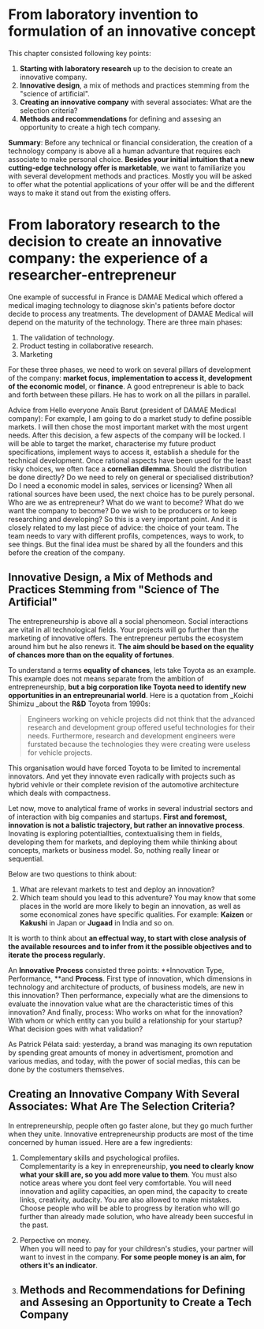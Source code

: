 # From laboratory invention to formulation of an innovative concept

This chapter consisted following key points:

1. **Starting with laboratory research** up to the decision to create an innovative company.
2. **Innovative design**, a mix of methods and practices stemming from the "science of artificial".
3. **Creating an innovative company** with several associates: What are the selection criteria?
4. **Methods and recommendations** for defining and assesing an opportunity to create a high tech company.

**Summary**: Before any technical or financial consideration, the creation of a technology company is above all a human advanture that requires each associate to make personal choice. **Besides your initial intuition that a new cutting-edge technology offer is marketable**, we want to familiarize you with several development methods and practices. Mostly you will be asked to offer what the potential applications of your offer will be and the different ways to make it stand out from the existing offers.

# From laboratory research to the decision to create an innovative company: the experience of a researcher-entrepreneur

One example of successful in France is DAMAE Medical which offered a medical imaging technology to diagnose skin's patients before doctor decide to process any treatments. The development of DAMAE Medical will depend on the maturity of the technology. There are three main phases:

1. The validation of technology.
2. Product testing in collaborative research.
3. Marketing

For these three phases, we need to work on several pillars of development of the company: **market focus**, **implementation to access it**, **development of the economic model**, or **finance**. A good entrepreneur is able to back and forth between these pillars. He has to work on all the pillars in parallel.

Advice from Hello everyone Anaïs Barut \(president of DAMAE Medical company\): For example, I am going to do a market study to define possible markets. I will then chose the most important market with the most urgent needs. After this decision, a few aspects of the company will be locked. I will be able to target the market, characterise my future product specifications, implement ways to access it, establish a shedule for the technical development. Once rational aspects have been used for the least risky choices, we often face a **cornelian dilemma**. Should the distribution be done directly? Do we need to rely on general or specialised distribution? Do I need a economic model in sales, services or licensing? When all rational sources have been used, the next choice has to be purely personal. Who are we as entrepreneur? What do we want to become? What do we want the company to become? Do we wish to be producers or to keep researching and developing? So this is a very important point. And it is closely related to my last piece of advice: the choice of your team. The team needs to vary with different profils, competences, ways to work, to see things. But the final idea must be shared by all the founders and this before the creation of the company.

## Innovative Design, a Mix of Methods and Practices Stemming from "Science of The Artificial"

The entrepreneurship is above all a social phenomeon. Social interactions are vital in all technological fields. Your projects will go further than the marketing of innovative offers. The entrepreneur pertubs the ecosystem around him but he also renews it. **The aim should be based on the equality of chances more than on the equality of fortunes**.

To understand a terms **equality of chances**, lets take Toyota as an example. This example does not means separate from the ambition of entrepreneurship, **but a big corporation like Toyota need to identify new opportunities in an entrepreunarial world**. Here is a quotation from \_Koichi Shimizu \_about the **R&D** Toyota from 1990s:

> Engineers working on vehicle projects did not think that the advanced research and development group offered useful technologies for their needs. Furthermore, research and development engineers were furstated because the technologies they were creating were useless for vehicle projects.

This organisation would have forced Toyota to be limited to incremental innovators. And yet they innovate even radically with projects such as hybrid vehivle or their complete revision of the automotive architecture which deals with compactness.

Let now, move to analytical frame of works in several industrial sectors and of interaction with big companies and startups. **First and foremost, innovation is not a balistic trajectory, but rather an innovative process**. Inovating is exploring potentiallties, contextualising them in fields, developing them for markets, and deploying them while thinking about concepts, markets or business model. So, nothing really linear or sequential.

Below are two questions to think about:

1. What are relevant markets to test and deploy an innovation?
2. Which team should you lead to this adventure? You may know that some places in the world are more likely to begin an innovation, as well as some economical zones have specific qualities. For example: **Kaizen** or **Kakushi** in Japan or **Jugaad** in India and so on.

It is worth to think about **an effectual way, to start with close analysis of the available resources and to infer from it the possible objectives and to iterate the process regularly**.

An **Innovative Process** consisted three points: **Innovation Type, Performance, **and **Process**. First type of innovation, which dimensions in technology and architecture of products, of business models, are new in this innovation? Then performance, expecially what are the dimensions to evaluate the innovation value what are the characteristic times of this innovation? And finally, process: Who works on what for the innovation? With whom or which entity can you build a relationship for your startup? What decision goes with what validation?

As Patrick Pélata said: yesterday, a brand was managing its own reputation by spending great amounts of money in advertisment, promotion and various medias, and today, with the power of social medias, this can be done by the costumers themselves.

## Creating an Innovative Company With Several Associates: What Are The Selection Criteria?

In entrepreneurship, people often go faster alone, but they go much further when they unite. Innovative entrepreneurship products are most of the time concerned by human issued. Here are a few ingredients:

1. Complementary skills and psychological profiles.  
   Complementarity is a key in enrepreneurship, **you need to clearly know what your skill are, so you add more value to them**. You must also notice areas where you dont feel very comfortable. You will need innovation and agility capacities, an open mind, the capacity to create links, creativity, audacity. You are also allowed to make mistakes. Choose people who will be able to progress by iteration who will go further than already made solution, who have already been succesful in the past.

2. Perpective on money.  
   When you will need to pay for your childresn's studies, your partner will want to invest in the company. **For some people money is an aim, for others it's an indicator**.

3. ## Methods and Recommendations for Defining and Assesing an Opportunity to Create a Tech Company



